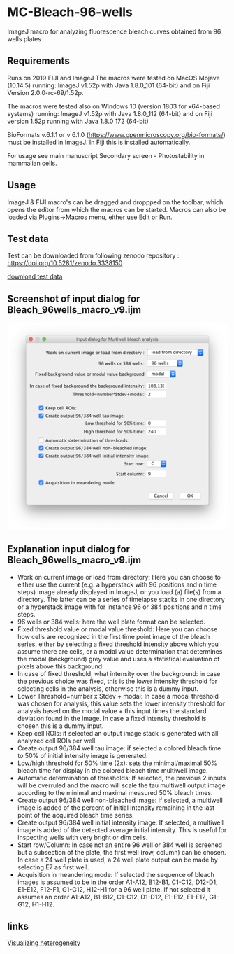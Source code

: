 # MC-Bleach-96-wells
ImageJ macro for analyzing fluorescence bleach curves obtained from 96 wells plates

## Requirements
Runs on 2019 FIJI and ImageJ 
The macros were tested on MacOS Mojave (10.14.5) running:
ImageJ v1.52p with Java 1.8.0_101 (64-bit) and on Fiji Version 2.0.0-rc-69/1.52p.

The macros were tested also on Windows 10 (version 1803 for x64-based systems) running:
ImageJ v1.52p with Java 1.8.0_112 (64-bit) and on Fiji version 1.52p running with Java 1.8.0 172 (64-bit)

BioFormats v.6.1.1 or v 6.1.0 (https://www.openmicroscopy.org/bio-formats/) must be installed in ImageJ. In Fiji this is installed automatically.

For usage see main manuscript Secondary screen - Photostability in mammalian cells.

## Usage
ImageJ & FIJI macro's can be dragged and droppped on the toolbar, which opens the editor from which the macros can be started.
Macros can also be loaded via Plugins->Macros menu, either use Edit or Run.

## Test data
Test can be downloaded from following zenodo repository : https://doi.org/10.5281/zenodo.3338150

[download test data](https://zenodo.org/record/3338150/files/Testdata_SupSoftw_6_Bleach_96wells.zip?download=1)

## Screenshot of input dialog for Bleach_96wells_macro_v9.ijm
<img src="https://github.com/molcyto/MC-Bleach-96-wells/blob/master/Screenshot%20Bleach_96wells_macro_v9.png" width="600">

## Explanation input dialog for Bleach_96wells_macro_v9.ijm
- Work on current image or load from directory: Here you can choose to either use the current (e.g. a hyperstack with 96 positions and n time steps) image already displayed in ImageJ, or you load (a) file(s) from a directory. The latter can be a series of timelapse stacks in one directory or a hyperstack image with for instance 96 or 384 positions and n time steps.
- 96 wells or 384 wells: here the well plate format can be selected.
- Fixed threshold value or modal value threshold: Here you can choose how cells are recognized in the first time point image of the bleach series, either by selecting a fixed threshold intensity above which you assume there are cells, or a modal value determination that determines the modal (background) grey value and uses a statistical evaluation of pixels above this background.
- In case of fixed threshold, what intensity over the background: in case the previous choice was fixed, this is the lower intensity threshold for selecting cells in the analysis, otherwise this is a dummy input.
- Lower Threshold=number x Stdev + modal: In case a modal threshold was chosen for analysis, this value sets the lower intensity threshold for analysis based on the modal value + this input times the standard deviation found in the image. In case a fixed intensity threshold is chosen this is a dummy input.
- Keep cell ROIs: if selected an output image stack is generated with all analyzed cell ROIs per well.
- Create output 96/384 well tau image: if selected a colored bleach time to 50% of initial intensity image is generated.
- Low/high threshold for 50% time (2x): sets the minimal/maximal 50% bleach time for display in the colored bleach time multiwell image. 
- Automatic determination of thresholds: If selected, the previous 2 inputs will be overruled and the macro will scale the tau multiwell output image according to the minimal and maximal measured 50% bleach times.
- Create output 96/384 well non-bleached image: If selected, a multiwell image is added of the percent of initial intensity remaining in the last point of the acquired bleach time series. 
- Create output 96/384 well initial intensity image: If selected, a multiwell image is added of the detected average initial intensity. This is useful for inspecting wells with very bright or dim cells.
- Start row/Column: In case not an entire 96 well or 384 well is screened but a subsection of the plate, the first well (row, column) can be chosen. In case a 24 well plate is used, a 24 well plate output can be made by selecting E7 as first well.
- Acquisition in meandering mode: If selected the sequence of bleach images is assumed to be in the order A1-A12, B12-B1, C1-C12, D12-D1, E1-E12, F12-F1, G1-G12, H12-H1 for a 96 well plate. If not selected it assumes an order A1-A12, B1-B12, C1-C12, D1-D12, E1-E12, F1-F12, G1-G12, H1-H12. 

## links
[Visualizing heterogeneity](http://thenode.biologists.com/visualizing-heterogeneity-of-imaging-data/research/)

